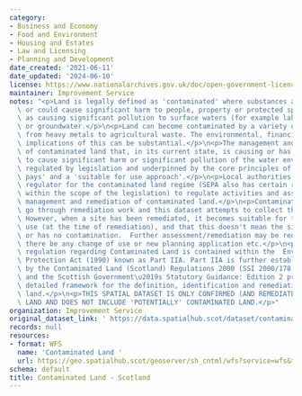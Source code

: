 ```yaml
---
category:
- Business and Economy
- Food and Environment
- Housing and Estates
- Law and Licensing
- Planning and Development
date_created: '2021-06-11'
date_updated: '2024-06-10'
license: https://www.nationalarchives.gov.uk/doc/open-government-licence/version/3/
maintainer: Improvement Service
notes: "<p>Land is legally defined as 'contaminated' where substances are causing\
  \ or could cause significant harm to people, property or protected species as well\
  \ as causing significant pollution to surface waters (for example lakes and rivers)\
  \ or groundwater.</p>\n<p>Land can become contaminated by a variety of substances,\
  \ from heavy metals to agricultural waste. The environmental, financial and legal\
  \ implications of this can be substantial.</p>\n<p>The management and remediation\
  \ of contaminated land that, in its current state, is causing or has the potential\
  \ to cause significant harm or significant pollution of the water environment, is\
  \ regulated by legislation and underpinned by the core principles of the 'polluter\
  \ pays' and a 'suitable for use approach'.</p>\n<p>Local authorities are the primary\
  \ regulator for the contaminated land regime (SEPA also has certain responsibilities\
  \ within the scope of the legislation) to regulate activities and assist in the\
  \ management and remediation of contaminated land.</p>\n<p>Contaminated Land can\
  \ go through remediation work and this dataset attempts to collect that detail.\
  \ However, when a site has been remediated, it becomes suitable for the current\
  \ use (at the time of remediation), and that this doesn't mean the site is 'clean'\
  \ or has no contamination.  Further assessment/remediation may be required should\
  \ there be any change of use or new planning application etc.</p>\n<p>The current\
  \ regulation regarding Contaminated Land is contained within the  Environmental\
  \ Protection Act (1990) known as Part IIA. Part IIA is further established in Scotland\
  \ by the Contaminated Land (Scotland) Regulations 2000 (SSI 2000/178), as amended\
  \ and the Scottish Government\u2019s Statutory Guidance: Edition 2 provides the\
  \ detailed framework for the definition, identification and remediation of contaminated\
  \ land.</p>\n<p>THIS SPATIAL DATASET IS ONLY CONFIRMED (AND REMEDIATED) CONTAMINATED\
  \ LAND AND DOES NOT INCLUDE 'POTENTIALLY' CONTAMINATED LAND.</p>"
organization: Improvement Service
original_dataset_link: ' https://data.spatialhub.scot/dataset/contaminated_land-is'
records: null
resources:
- format: WFS
  name: 'Contaminated Land '
  url: https://geo.spatialhub.scot/geoserver/sh_cntml/wfs?service=wfs&typeName=sh_cntml:pub_cntml
schema: default
title: Contaminated Land - Scotland
---
```

